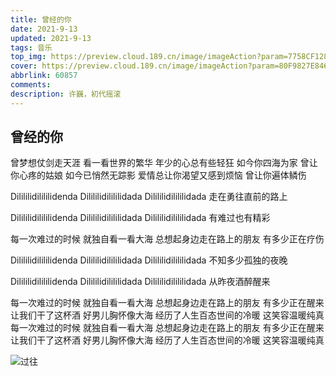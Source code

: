 ```yaml
---
title: 曾经的你
date: 2021-9-13
updated: 2021-9-13
tags: 音乐
top_img: https://preview.cloud.189.cn/image/imageAction?param=7758CF1286CEF9554006B8DA4855FDA8CA0AD28865115449E68C9B74A9E9B8F81B9AB84A797855B43F1290FC713E092C385EA25248ED572EDF3888F4CC67A9C8844B9D9C84D5F5C7B9E9671B83AE335DC95F4F764984B1D6E1F39D65D9F24E96A7275CB169D7C400112625E4EF3E41D6
cover: https://preview.cloud.189.cn/image/imageAction?param=80F9827E8466D76A3D07ABA3F5E46F90A20C008FD85CADB195AC033DF446CEF41151302937D5B2925D86AD4C4F26D081E6E389B5AAC0CD2F2FA3C413012B8AA15236A515FD30F41B4B7CEC6FFD5A6BE20DC377163A46DDAA2F8320DA48E50C11D6B98427B02C4C78740BB02807240074
abbrlink: 60857
comments:
description: 许巍，初代摇滚
---
```



## 曾经的你

曾梦想仗剑走天涯
看一看世界的繁华
年少的心总有些轻狂
如今你四海为家
曾让你心疼的姑娘
如今已悄然无踪影
爱情总让你渴望又感到烦恼
曾让你遍体鳞伤

Dilililidilililidenda
Dilililidilililidada
Dilililidilililidada
走在勇往直前的路上

Dilililidilililidenda
Dilililidilililidada
Dilililidilililidada
有难过也有精彩

每一次难过的时候
就独自看一看大海
总想起身边走在路上的朋友
有多少正在疗伤

Dilililidilililidenda
Dilililidilililidada
Dilililidilililidada
不知多少孤独的夜晚

Dilililidilililidenda
Dilililidilililidada
Dilililidilililidada
从昨夜酒醉醒来

每一次难过的时候
就独自看一看大海
总想起身边走在路上的朋友
有多少正在醒来
让我们干了这杯酒
好男儿胸怀像大海
经历了人生百态世间的冷暖
这笑容温暖纯真
每一次难过的时候
就独自看一看大海
总想起身边走在路上的朋友
有多少正在醒来
让我们干了这杯酒
好男儿胸怀像大海
经历了人生百态世间的冷暖
这笑容温暖纯真

![过往](https://preview.cloud.189.cn/image/imageAction?param=BD59480EEAB990F45D4D3D06C3AA3831FBDDA6C29C9D1950540DC8ED316C5EAFCC62C8F3FA232F5DE086711BC7185D724111B50AAF1E25075CC5A10CC10F49AB6C7ED0425443DFBF26CC5C256EC982E6C03F284C3F520243526E7379171F6A836A05F3D1AC47D80F0B80C19B272C8A83)
